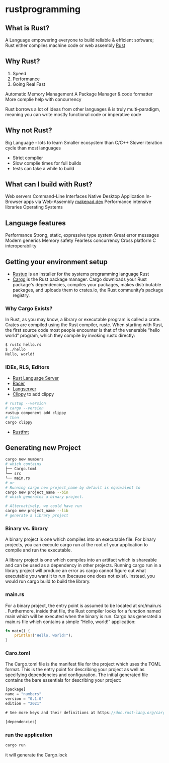 # rustprogramming

## What is Rust?

A Language empowering everyone to build reliable & efficient software;
Rust either complies machine code or web assembly [Rust](https://www.rust-lang.org/tools/install)

## Why Rust?

1. Speed
2. Performance
3. Going Real Fast

Automatic Memory Management
A Package Manager & code formatter
More complie help with concurrency

Rust borrows a lot of ideas from other languages & is truly multi-paradigm, meaning you can write mostly functional
code or imperative code

## Why not Rust?

Big Language - lots to learn
Smaller ecosystem than C/C++
Slower iteration cycle than most languages

* Strict complier
* Slow complie times for full builds
* tests can take a while to build

## What can I build with Rust?

Web servers
Command-Line Interfaces
Native Desktop Application
In-Browser apps via Web-Assembly [makepad.dev](https://makepad.dev)
Performance intensive libraries
Operating Systems

## Language features

Performance
Strong, static, expressive type system
Great error messages
Modern generics
Memory safety
Fearless concurrency
Cross platform
C interoperability

## Getting your environment setup

* [Rustup](https://rustup.rs/) is an installer for
the systems programming language Rust
* [Cargo](https://doc.rust-lang.org/cargo/) is the Rust package manager. Cargo downloads your Rust package's dependencies, compiles your packages, makes distributable packages, and uploads them to crates.io, the Rust community’s package registry.

### Why Cargo Exists?

In Rust, as you may know, a library or executable program is called a crate. Crates are compiled using the Rust compiler, rustc. When starting with Rust, the first source code most people encounter is that of the venerable “hello world” program, which they compile by invoking rustc directly:

```bash
$ rustc hello.rs
$ ./hello
Hello, world!
```

### IDEs, RLS, Editors

* [Rust Language Server](https://github.com/rust-lang/rls)
* [Racer](https://github.com/racer-rust/racer)
* [Langserver](https://langserver.org/)
* [Clippy](https://github.com/rust-lang/rust-clippy) to add clippy

```bash
# rustup --version
# cargo --version
rustup component add clippy
# then 
cargo clippy
```

* [Rustfmt](https://github.com/rust-lang/rustfmt)

## Generating new Project

```bash
cargo new numbers
# which contains
├── Cargo.toml
└── src
└── main.rs
# or
# Running cargo new project_name by default is equivalent to 
cargo new project_name --bin
# which generates a binary project.

# Alternatively, we could have run
cargo new project_name --lib
# generate a library project
```

### Binary vs. library

A binary project is one which compiles into an executable file. For binary projects,
you can execute cargo run at the root of your application to compile and run the
executable.

A library project is one which compiles into an artifact which is shareable and can
be used as a dependency in other projects. Running cargo run in a library project
will produce an error as cargo cannot figure out what executable you want it to run
(because one does not exist). Instead, you would run cargo build to build the library.

### main.rs

For a binary project, the entry point is assumed to be located at src/main.rs .
Furthermore, inside that file, the Rust compiler looks for a function named main
which will be executed when the binary is run. Cargo has generated a main.rs file
which contains a simple “Hello, world!” application:

```rust
fn main() {
    println!("Hello, world!");
}
```

### Caro.toml

The Cargo.toml file is the manifest file for the project which uses the TOML
format. This is the entry point for describing your project as well as specifying
dependencies and configuration. The initial generated file contains the bare essentials for describing your project:

```rust
[package]
name = "numbers"
version = "0.1.0"
edition = "2021"

# See more keys and their definitions at https://doc.rust-lang.org/cargo/reference/manifest.html

[dependencies]

```

### run the application

```bash
cargo run
```

it will generate the Cargo.lock
